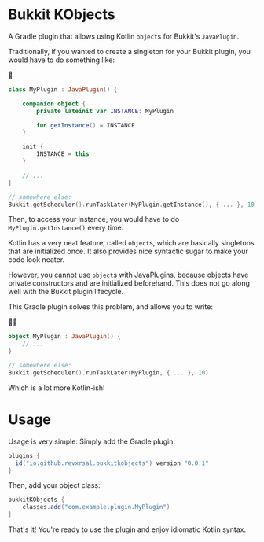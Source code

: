 # Bukkit KObjects
A Gradle plugin that allows using Kotlin `object`s for Bukkit's `JavaPlugin`.

Traditionally, if you wanted to create a singleton for your Bukkit plugin, you would have to do something like:

🤮
```kt
class MyPlugin : JavaPlugin() {

    companion object {
        private lateinit var INSTANCE: MyPlugin

        fun getInstance() = INSTANCE
    }

    init {
        INSTANCE = this
    }

    // ...
}

// somewhere else:
Bukkit.getScheduler().runTaskLater(MyPlugin.getInstance(), { ... }, 10)
```

Then, to access your instance, you would have to do `MyPlugin.getInstance()` every time.

Kotlin has a very neat feature, called `object`s, which are basically singletons that are initialized once. It also provides nice syntactic sugar to make your code look neater. 

However, you cannot use `object`s with JavaPlugins, because objects have private constructors and are initialized beforehand. This does not go along well with the Bukkit plugin lifecycle.

This Gradle plugin solves this problem, and allows you to write:

🥰🌟
```kt
object MyPlugin : JavaPlugin() {
    // ...
}

// somewhere else:
Bukkit.getScheduler().runTaskLater(MyPlugin, { ... }, 10)
```

Which is a lot more Kotlin-ish!

# Usage
Usage is very simple: Simply add the Gradle plugin:
```groovy
plugins {
  id("io.github.revxrsal.bukkitkobjects") version "0.0.1"
}
```

Then, add your object class:
```groovy
bukkitKObjects {
    classes.add("com.example.plugin.MyPlugin")
}
```

That's it! You're ready to use the plugin and enjoy idiomatic Kotlin syntax.